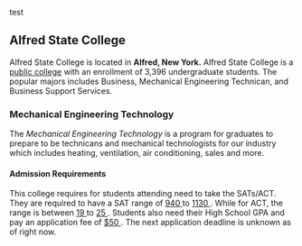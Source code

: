 test
## Alfred State College
Alfred State College is located in **Alfred, New York.**
  Alfred State College is a [public college](https://www.alfredstate.edu/) with an enrollment of 3,396 undergraduate students.
    The popular majors includes Business, Mechanical Engineering Technican, and Business Support Services.
### Mechanical Engineering Technology
The _Mechanical Engineering Technology_ is a program for graduates to prepare to be technicans and mechanical technologists for our industry which includes heating, ventilation, air conditioning, sales and more.
#### Admission Requirements
This college requires for students attending need to take the SATs/ACT.
  They are required to have a SAT range of <ins> 940 </ins> to <ins> 1130 </ins>.
    While for ACT, the range is between <ins> 19 </ins> to <ins> 25 </ins>.
      Students also need their High School GPA and pay an application fee of <ins> $50 </ins>.
        The next application deadline is unknown as of right now.